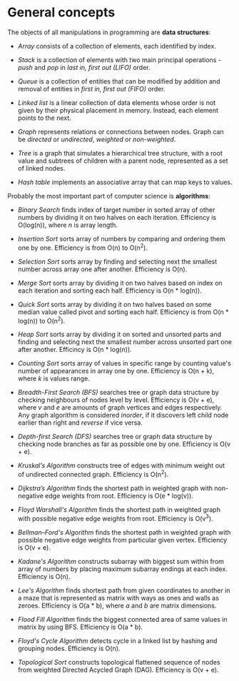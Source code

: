 # General concepts

The objects of all manipulations in programming are **data structures**:

- *Array* consists of a collection of elements, each identified by index.

- *Stack* is a collection of elements with two main principal operations - *push* and *pop* in *last in, first out (LIFO)* order.

- *Queue* is a collection of entities that can be modified by addition and removal of entities in *first in, first out (FIFO)* order.

- *Linked list* is a linear collection of data elements whose order is not given by their physical placement in memory. Instead, each element points to the next.

- *Graph* represents relations or connections between nodes. Graph can be *directed* or *undirected*, *weighted* or *non-weighted*.

- *Tree* is a graph that simulates a hierarchical tree structure, with a root value and subtrees of children with a parent node, represented as a set of linked nodes.

- *Hash table* implements an associative array that can map keys to values.

Probably the most important part of computer science is **algorithms**:

- *Binary Search* finds index of target number in sorted array of other numbers by dividing it on two halves on each iteration. Efficiency is O(log(n)),
where *n* is array length.

- *Insertion Sort* sorts array of numbers by comparing and ordering them one by one. Efficiency is from O(n) to O(n<sup>2</sup>).

- *Selection Sort* sorts array by finding and selecting next the smallest number across array one after another. Efficiency is O(n).

- *Merge Sort* sorts array by dividing it on two halves based on index on each iteration and sorting each half. Efficiency is O(n * log(n)).

- *Quick Sort* sorts array by dividing it on two halves based on some median value called pivot and sorting each half. Efficiency is from O(n * log(n)) to 
O(n<sup>2</sup>).

- *Heap Sort* sorts array by dividing it on sorted and unsorted parts and finding and selecting next the smallest number across unsorted part one after another.
Efficincy is O(n * log(n)).

- *Counting Sort* sorts array of values in specific range by counting value's number of appearances in array one by one. Efficiency is O(n + k), where *k* is
values range. 

- *Breadth-First Search (BFS)* searches tree or graph data structure by checking neighbours of nodes level by level. Efficiency is O(v + e), where *v* and *e* are
amounts of graph vertices and edges respectively. Any graph algorithm is considered *inorder*, if it discovers left child node earlier than right and *reverse* if vice
versa.

- *Depth-first Search (DFS)* searches tree or graph data structure by checking node branches as far as possible one by one. Efficiency is O(v + e).

- *Kruskal’s Algorithm* constructs tree of edges with minimum weight out of undirected connected graph. Efficiency is O(n<sup>2</sup>).

- *Dijkstra’s Algorithm* finds the shortest path in weighted graph with non-negative edge weights from root. Efficiency is O(e * log(v)).

- *Floyd Warshall's Algorithm* finds the shortest path in weighted graph with possible negative edge weights from root. Efficiency is O(v<sup>3</sup>).

- *Bellman–Ford's Algorithm* finds the shortest path in weighted graph with possible negative edge weights from particular given vertex. Efficiency is O(v + e).

- *Kadane's Algorithm* constructs subarray with biggest sum within from array of numbers by placing maximum subarray endings at each index. Efficiency is O(n).

- *Lee's Algorithm* finds shortest path from given coordinates to another in a maze that is represented as matrix with ways as ones and walls as zeroes. Efficiency
is O(a * b), where *a* and *b* are matrix dimensions.

- *Flood Fill Algorithm* finds the biggest connected area of same values in matrix by using BFS. Efficiency is O(a * b).

- *Floyd's Cycle Algorithm* detects cycle in a linked list by hashing and grouping nodes. Efficiency is O(n).

- *Topological Sort* constructs topological flattened sequence of nodes from weighted Directed Acycled Graph (DAG). Efficiency is O(v + e).
